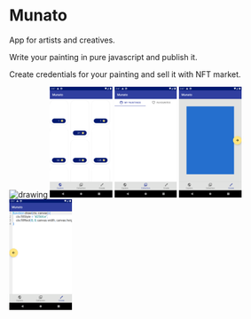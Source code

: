# Munato

App for artists and creatives.

Write your painting in pure javascript and publish it.

Create credentials for your painting and sell it with NFT market.

<img src="app/src/main/assets/screens/device-2021-07-14-024643.png" alt="drawing" height="200"/>
<img src="app/src/main/assets/screens/device-2021-07-14-024725.png" alt="drawing" height="200"/>
<img src="app/src/main/assets/screens/device-2021-07-14-024738.png" alt="drawing" height="200"/>
<img src="app/src/main/assets/screens/device-2021-07-14-024748.png" alt="drawing" height="200"/>
<img src="app/src/main/assets/screens/device-2021-07-14-024756.png" alt="drawing" height="200"/>